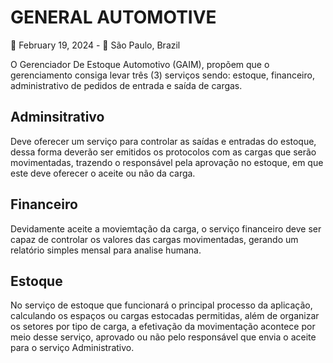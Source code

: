 # GENERAL AUTOMOTIVE
📅 February 19, 2024 - 📍 São Paulo, Brazil<br />

O Gerenciador De Estoque Automotivo (GAIM), propõem que o gerenciamento consiga levar três (3) serviços sendo: estoque, financeiro, administrativo de pedidos de entrada e saída de cargas.

## Adminsitrativo
Deve oferecer um serviço para controlar as saídas e entradas do estoque, dessa forma deverão ser emitidos os protocolos com as cargas que serão movimentadas, trazendo o responsável pela aprovação no estoque, em que este deve oferecer o aceite ou não da carga.

## Financeiro 
Devidamente aceite a moviemtação da carga, o serviço financeiro deve ser capaz de controlar os valores das cargas movimentadas, gerando um relatório simples mensal para analise humana. 

## Estoque 
No serviço de estoque que funcionará o principal processo da aplicação, calculando os espaços ou cargas estocadas permitidas, além de organizar os setores por tipo de carga, a efetivação da movimentação acontece por meio desse serviço, aprovado ou não pelo responsável que envia o aceite para o serviço Administrativo.
